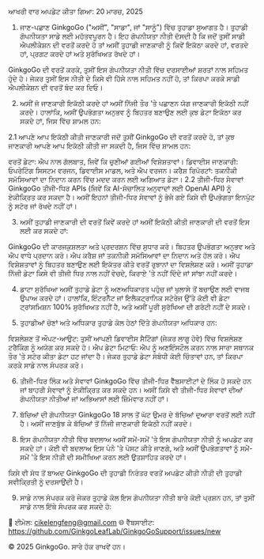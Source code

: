 ਆਖਰੀ ਵਾਰ ਅਪਡੇਟ ਕੀਤਾ ਗਿਆ: 20 ਮਾਰਚ, 2025

1. ਜਾਣ-ਪਛਾਣ
GinkgoGo ("ਅਸੀਂ", "ਸਾਡਾ", ਜਾਂ "ਸਾਨੂੰ") ਵਿੱਚ ਤੁਹਾਡਾ ਸੁਆਗਤ ਹੈ। ਤੁਹਾਡੀ ਗੋਪਨੀਯਤਾ ਸਾਡੇ ਲਈ ਮਹੱਤਵਪੂਰਨ ਹੈ। ਇਹ ਗੋਪਨੀਯਤਾ ਨੀਤੀ ਦੱਸਦੀ ਹੈ ਕਿ ਜਦੋਂ ਤੁਸੀਂ ਸਾਡੀ ਐਪਲੀਕੇਸ਼ਨ ਦੀ ਵਰਤੋਂ ਕਰਦੇ ਹੋ ਤਾਂ ਅਸੀਂ ਤੁਹਾਡੀ ਜਾਣਕਾਰੀ ਨੂੰ ਕਿਵੇਂ ਇਕੱਠਾ ਕਰਦੇ ਹਾਂ, ਵਰਤਦੇ ਹਾਂ, ਪ੍ਰਗਟ ਕਰਦੇ ਹਾਂ ਅਤੇ ਸੁਰੱਖਿਅਤ ਰੱਖਦੇ ਹਾਂ।

GinkgoGo ਦੀ ਵਰਤੋਂ ਕਰਕੇ, ਤੁਸੀਂ ਇਸ ਗੋਪਨੀਯਤਾ ਨੀਤੀ ਵਿੱਚ ਦਰਸਾਈਆਂ ਸ਼ਰਤਾਂ ਨਾਲ ਸਹਿਮਤ ਹੁੰਦੇ ਹੋ। ਜੇਕਰ ਤੁਸੀਂ ਇਸ ਨੀਤੀ ਦੇ ਕਿਸੇ ਵੀ ਹਿੱਸੇ ਨਾਲ ਸਹਿਮਤ ਨਹੀਂ ਹੋ, ਤਾਂ ਕਿਰਪਾ ਕਰਕੇ ਸਾਡੀ ਐਪਲੀਕੇਸ਼ਨ ਦੀ ਵਰਤੋਂ ਬੰਦ ਕਰ ਦਿਓ।

2. ਅਸੀਂ ਜੋ ਜਾਣਕਾਰੀ ਇਕੱਠੀ ਕਰਦੇ ਹਾਂ
ਅਸੀਂ ਨਿੱਜੀ ਤੌਰ 'ਤੇ ਪਛਾਣਨ ਯੋਗ ਜਾਣਕਾਰੀ ਇਕੱਠੀ ਨਹੀਂ ਕਰਦੇ। ਹਾਲਾਂਕਿ, ਅਸੀਂ ਉਪਭੋਗਤਾ ਅਨੁਭਵ ਨੂੰ ਬਿਹਤਰ ਬਣਾਉਣ ਲਈ ਕੁਝ ਡੇਟਾ ਇਕੱਠਾ ਕਰ ਸਕਦੇ ਹਾਂ, ਜਿਸ ਵਿੱਚ ਸ਼ਾਮਲ ਹਨ:

2.1 ਆਪਣੇ ਆਪ ਇਕੱਠੀ ਕੀਤੀ ਜਾਣਕਾਰੀ
ਜਦੋਂ ਤੁਸੀਂ GinkgoGo ਦੀ ਵਰਤੋਂ ਕਰਦੇ ਹੋ, ਤਾਂ ਕੁਝ ਜਾਣਕਾਰੀ ਆਪਣੇ ਆਪ ਇਕੱਠੀ ਕੀਤੀ ਜਾ ਸਕਦੀ ਹੈ, ਜਿਸ ਵਿੱਚ ਸ਼ਾਮਲ ਹਨ:

ਵਰਤੋਂ ਡੇਟਾ: ਐਪ ਨਾਲ ਗੱਲਬਾਤ, ਜਿਵੇਂ ਕਿ ਚੁਣੀਆਂ ਗਈਆਂ ਵਿਸ਼ੇਸ਼ਤਾਵਾਂ।
ਡਿਵਾਈਸ ਜਾਣਕਾਰੀ: ਓਪਰੇਟਿੰਗ ਸਿਸਟਮ ਵਰਜਨ, ਡਿਵਾਈਸ ਮਾਡਲ, ਅਤੇ ਐਪ ਵਰਜਨ।
ਕਰੈਸ਼ ਰਿਪੋਰਟਾਂ: ਤਕਨੀਕੀ ਸਮੱਸਿਆਵਾਂ ਦਾ ਨਿਦਾਨ ਕਰਨ ਵਿੱਚ ਮਦਦ ਕਰਨ ਲਈ ਅਗਿਆਤ ਡੇਟਾ।
2.2 ਤੀਜੀ-ਧਿਰ ਸੇਵਾਵਾਂ
GinkgoGo ਤੀਜੀ-ਧਿਰ APIs (ਜਿਵੇਂ ਕਿ AI-ਸੰਚਾਲਿਤ ਅਨੁਵਾਦਾਂ ਲਈ OpenAI API) ਨੂੰ ਏਕੀਕ੍ਰਿਤ ਕਰ ਸਕਦਾ ਹੈ। ਅਸੀਂ ਇਹਨਾਂ ਤੀਜੀ-ਧਿਰ ਸੇਵਾਵਾਂ ਨੂੰ ਭੇਜੇ ਗਏ ਕਿਸੇ ਵੀ ਉਪਭੋਗਤਾ ਇਨਪੁੱਟ ਨੂੰ ਸਟੋਰ ਜਾਂ ਰੱਖਦੇ ਨਹੀਂ ਹਾਂ।

3. ਅਸੀਂ ਤੁਹਾਡੀ ਜਾਣਕਾਰੀ ਦੀ ਵਰਤੋਂ ਕਿਵੇਂ ਕਰਦੇ ਹਾਂ
ਅਸੀਂ ਇਕੱਠੀ ਕੀਤੀ ਜਾਣਕਾਰੀ ਦੀ ਵਰਤੋਂ ਇਸ ਲਈ ਕਰ ਸਕਦੇ ਹਾਂ:

GinkgoGo ਦੀ ਕਾਰਜਕੁਸ਼ਲਤਾ ਅਤੇ ਪ੍ਰਦਰਸ਼ਨ ਵਿੱਚ ਸੁਧਾਰ ਕਰੋ।
ਬਿਹਤਰ ਉਪਭੋਗਤਾ ਅਨੁਭਵ ਅਤੇ ਐਪ ਵਾਧੇ ਪ੍ਰਦਾਨ ਕਰੋ।
ਐਪ ਕਰੈਸ਼ ਜਾਂ ਤਕਨੀਕੀ ਸਮੱਸਿਆਵਾਂ ਦਾ ਨਿਦਾਨ ਅਤੇ ਹੱਲ ਕਰੋ।
ਐਪ ਵਿਸ਼ੇਸ਼ਤਾਵਾਂ ਨੂੰ ਬਿਹਤਰ ਬਣਾਉਣ ਲਈ ਇਕੱਤਰ ਕੀਤੇ ਵਰਤੋਂ ਰੁਝਾਨਾਂ ਦਾ ਵਿਸ਼ਲੇਸ਼ਣ ਕਰੋ।
ਅਸੀਂ ਤੁਹਾਡਾ ਨਿੱਜੀ ਡੇਟਾ ਕਿਸੇ ਵੀ ਤੀਜੀ ਧਿਰ ਨਾਲ ਨਹੀਂ ਵੇਚਦੇ, ਕਿਰਾਏ 'ਤੇ ਨਹੀਂ ਦਿੰਦੇ ਜਾਂ ਸਾਂਝਾ ਨਹੀਂ ਕਰਦੇ।

4. ਡਾਟਾ ਸੁਰੱਖਿਆ
ਅਸੀਂ ਤੁਹਾਡੇ ਡੇਟਾ ਨੂੰ ਅਣਅਧਿਕਾਰਤ ਪਹੁੰਚ ਜਾਂ ਖੁਲਾਸੇ ਤੋਂ ਬਚਾਉਣ ਲਈ ਵਾਜਬ ਉਪਾਅ ਕਰਦੇ ਹਾਂ। ਹਾਲਾਂਕਿ, ਇੰਟਰਨੈੱਟ ਜਾਂ ਇਲੈਕਟ੍ਰਾਨਿਕ ਸਟੋਰੇਜ ਉੱਤੇ ਕੋਈ ਵੀ ਡੇਟਾ ਟ੍ਰਾਂਸਮਿਸ਼ਨ 100% ਸੁਰੱਖਿਅਤ ਨਹੀਂ ਹੈ, ਅਤੇ ਅਸੀਂ ਪੂਰੀ ਸੁਰੱਖਿਆ ਦੀ ਗਰੰਟੀ ਨਹੀਂ ਦੇ ਸਕਦੇ।

5. ਤੁਹਾਡੀਆਂ ਚੋਣਾਂ ਅਤੇ ਅਧਿਕਾਰ
ਤੁਹਾਡੇ ਕੋਲ ਹੇਠਾਂ ਦਿੱਤੇ ਗੋਪਨੀਯਤਾ ਅਧਿਕਾਰ ਹਨ:

ਵਿਸ਼ਲੇਸ਼ਣ ਤੋਂ ਔਪਟ-ਆਉਟ: ਤੁਸੀਂ ਆਪਣੀ ਡਿਵਾਈਸ ਸੈਟਿੰਗਾਂ (ਜੇਕਰ ਲਾਗੂ ਹੋਵੇ) ਵਿੱਚ ਵਿਸ਼ਲੇਸ਼ਣ ਟਰੈਕਿੰਗ ਨੂੰ ਅਯੋਗ ਕਰ ਸਕਦੇ ਹੋ।
ਐਪ ਡੇਟਾ ਮਿਟਾਓ: ਐਪ ਨੂੰ ਅਣਇੰਸਟੌਲ ਕਰਨ ਨਾਲ ਸਾਰਾ ਸਥਾਨਕ ਤੌਰ 'ਤੇ ਸਟੋਰ ਕੀਤਾ ਡੇਟਾ ਹਟ ਜਾਂਦਾ ਹੈ।
ਜੇਕਰ ਤੁਹਾਡੇ ਡੇਟਾ ਸੰਬੰਧੀ ਕੋਈ ਚਿੰਤਾਵਾਂ ਹਨ, ਤਾਂ ਕਿਰਪਾ ਕਰਕੇ ਸਾਡੇ ਨਾਲ ਸੰਪਰਕ ਕਰੋ।

6. ਤੀਜੀ-ਧਿਰ ਲਿੰਕ ਅਤੇ ਸੇਵਾਵਾਂ
GinkgoGo ਵਿੱਚ ਤੀਜੀ-ਧਿਰ ਵੈੱਬਸਾਈਟਾਂ ਦੇ ਲਿੰਕ ਹੋ ਸਕਦੇ ਹਨ ਜਾਂ ਬਾਹਰੀ ਸੇਵਾਵਾਂ ਨੂੰ ਏਕੀਕ੍ਰਿਤ ਕਰ ਸਕਦੇ ਹਨ। ਅਸੀਂ ਕਿਸੇ ਵੀ ਤੀਜੀ-ਧਿਰ ਸੇਵਾਵਾਂ ਦੀਆਂ ਗੋਪਨੀਯਤਾ ਨੀਤੀਆਂ ਜਾਂ ਅਭਿਆਸਾਂ ਲਈ ਜ਼ਿੰਮੇਵਾਰ ਨਹੀਂ ਹਾਂ।

7. ਬੱਚਿਆਂ ਦੀ ਗੋਪਨੀਯਤਾ
GinkgoGo 18 ਸਾਲ ਤੋਂ ਘੱਟ ਉਮਰ ਦੇ ਬੱਚਿਆਂ ਦੁਆਰਾ ਵਰਤੋਂ ਲਈ ਨਹੀਂ ਹੈ। ਅਸੀਂ ਜਾਣਬੁੱਝ ਕੇ ਬੱਚਿਆਂ ਤੋਂ ਨਿੱਜੀ ਜਾਣਕਾਰੀ ਇਕੱਠੀ ਨਹੀਂ ਕਰਦੇ।

8. ਇਸ ਗੋਪਨੀਯਤਾ ਨੀਤੀ ਵਿੱਚ ਬਦਲਾਅ
ਅਸੀਂ ਸਮੇਂ-ਸਮੇਂ 'ਤੇ ਇਸ ਗੋਪਨੀਯਤਾ ਨੀਤੀ ਨੂੰ ਅਪਡੇਟ ਕਰ ਸਕਦੇ ਹਾਂ। ਕੋਈ ਵੀ ਬਦਲਾਅ ਇਸ ਪੰਨੇ 'ਤੇ ਪੋਸਟ ਕੀਤੇ ਜਾਣਗੇ, ਅਤੇ ਅਸੀਂ ਉਪਭੋਗਤਾਵਾਂ ਨੂੰ ਸਮੇਂ-ਸਮੇਂ 'ਤੇ ਇਸ ਨੀਤੀ ਦੀ ਸਮੀਖਿਆ ਕਰਨ ਲਈ ਉਤਸ਼ਾਹਿਤ ਕਰਦੇ ਹਾਂ।

ਕਿਸੇ ਵੀ ਸੋਧ ਤੋਂ ਬਾਅਦ GinkgoGo ਦੀ ਤੁਹਾਡੀ ਨਿਰੰਤਰ ਵਰਤੋਂ ਅਪਡੇਟ ਕੀਤੀ ਨੀਤੀ ਦੀ ਤੁਹਾਡੀ ਸਵੀਕ੍ਰਿਤੀ ਨੂੰ ਦਰਸਾਉਂਦੀ ਹੈ।

9. ਸਾਡੇ ਨਾਲ ਸੰਪਰਕ ਕਰੋ
ਜੇਕਰ ਤੁਹਾਡੇ ਕੋਲ ਇਸ ਗੋਪਨੀਯਤਾ ਨੀਤੀ ਬਾਰੇ ਕੋਈ ਪ੍ਰਸ਼ਨ ਹਨ, ਤਾਂ ਤੁਸੀਂ ਸਾਡੇ ਨਾਲ ਇੱਥੇ ਸੰਪਰਕ ਕਰ ਸਕਦੇ ਹੋ:

📧 ਈਮੇਲ: cikelengfeng@gmail.com
🌐 ਵੈੱਬਸਾਈਟ: https://github.com/GinkgoLeafLab/GinkgoGoSupport/issues/new

© 2025 GinkgoGo. ਸਾਰੇ ਹੱਕ ਰਾਖਵੇਂ ਹਨ।